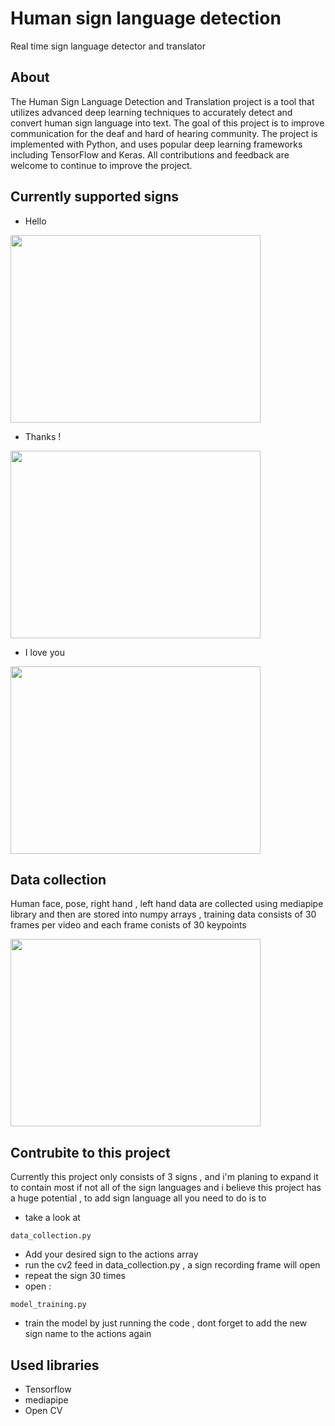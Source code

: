 # Human sign language detection

Real time sign language detector and translator




## About


The Human Sign Language Detection and Translation project is a tool that utilizes advanced deep learning techniques to accurately detect and convert human sign language into text. The goal of this project is to improve communication for the deaf and hard of hearing community. The project is implemented with Python, and uses popular deep learning frameworks including TensorFlow and Keras.  All contributions and feedback are welcome to continue to improve the project.


## Currently supported signs

* Hello


<img src="https://res.cloudinary.com/spiralyze/image/upload/f_auto,w_auto/BabySignLanguage/DictionaryPages/hello.svg" width="400" height="300">



* Thanks !

<img src="https://res.cloudinary.com/spiralyze/image/upload/f_auto,w_auto/BabySignLanguage/DictionaryPages/thank_you.svg" width="400" height="300">


* I love you

<img src="https://res.cloudinary.com/spiralyze/image/upload/f_auto,w_auto/BabySignLanguage/DictionaryPages/i_love_you.svg" width="400" height="300">







## Data collection

Human face, pose, right hand , left hand data are collected using mediapipe library and then are stored into numpy arrays , training data consists of 30 frames per video and each frame conists of 30 keypoints 
 
<img src="https://i.ibb.co/HxH2BJB/sign-lang.png" width="400" height="300">

## Contrubite to this project

Currently this project only consists of 3 signs , and i'm planing to expand it to contain most if not all of the sign languages and i believe this project has a huge potential , to add sign language all you need to do is to

* take a look at 
```
data_collection.py
```
* Add your desired sign to the actions array 
* run the cv2 feed in data_collection.py , a sign recording frame will open
* repeat the sign 30 times 
* open :
```
model_training.py
```
* train the model by just running the code , dont forget to add the new sign name to the actions again

## Used libraries


* Tensorflow
* mediapipe
* Open CV
